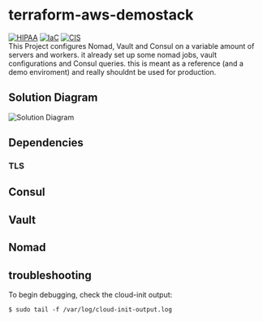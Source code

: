 # terraform-aws-demostack

[![HIPAA](https://app.soluble.cloud/api/v1/public/badges/8b517c0a-5a0b-488b-b45f-70703bc03711.svg?orgId=854247919663)](https://app.soluble.cloud/repos/details/github.com/jeromebaude/terraform-aws-demostack?orgId=854247919663)  [![IaC](https://app.soluble.cloud/api/v1/public/badges/625c2355-cc1e-4437-8725-c5a113d8fd1a.svg?orgId=854247919663)](https://app.soluble.cloud/repos/details/github.com/jeromebaude/terraform-aws-demostack?orgId=854247919663)  [![CIS](https://app.soluble.cloud/api/v1/public/badges/4f082872-49c8-4649-a13b-91ac8b1261a7.svg?orgId=854247919663)](https://app.soluble.cloud/repos/details/github.com/jeromebaude/terraform-aws-demostack?orgId=854247919663)  
    This Project configures Nomad, Vault and Consul on a variable amount of servers and workers. it already set up some nomad jobs, vault configurations and Consul queries. this is meant as a reference (and a demo enviroment) and really shouldnt be used for production. 
## Solution Diagram
![Solution Diagram](./assets/Demostack_overview.png)

## Dependencies
 <TODO>

 ### TLS

 <TODO>

 ## Consul

 <TODO>

 ## Vault

 <TODO>

 ## Nomad
 
 <TODO>

## troubleshooting
To begin debugging, check the cloud-init output:

```shell
$ sudo tail -f /var/log/cloud-init-output.log
```